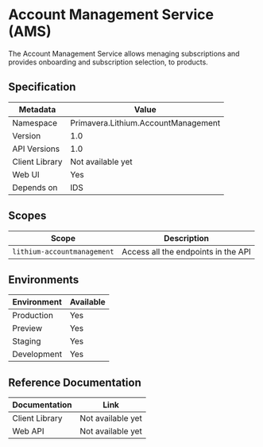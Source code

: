 # Account Management Service (AMS)

The Account Management Service allows menaging subscriptions and provides onboarding and subscription selection, to products.

## Specification

| Metadata | Value |
| - | - |
| Namespace | Primavera.Lithium.AccountManagement |
| Version | 1.0 |
| API Versions | 1.0 |
| Client Library | Not available yet |
| Web UI | Yes |
| Depends on | IDS | SMS |

## Scopes

| Scope | Description |
| - | - |
| `lithium-accountmanagement` | Access all the endpoints in the API |

## Environments

| Environment | Available |
| - | - |
| Production | Yes |
| Preview | Yes |
| Staging | Yes |
| Development | Yes |

## Reference Documentation

| Documentation | Link |
| - | - |
| Client Library | Not available yet |
| Web API | Not available yet |
